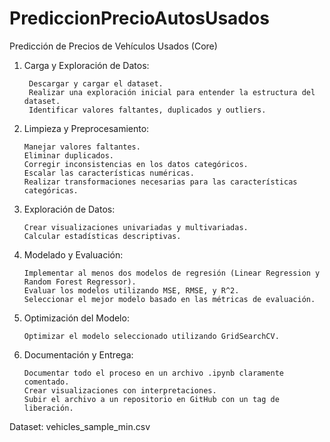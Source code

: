 # PrediccionPrecioAutosUsados
Predicción de Precios de Vehículos Usados (Core)
1. Carga y Exploración de Datos:

        Descargar y cargar el dataset.
        Realizar una exploración inicial para entender la estructura del dataset.
        Identificar valores faltantes, duplicados y outliers.

 2. Limpieza y Preprocesamiento:

        Manejar valores faltantes.
        Eliminar duplicados.
        Corregir inconsistencias en los datos categóricos.
        Escalar las características numéricas.
        Realizar transformaciones necesarias para las características categóricas.

 3. Exploración de Datos:

        Crear visualizaciones univariadas y multivariadas.
        Calcular estadísticas descriptivas.

 4. Modelado y Evaluación:

        Implementar al menos dos modelos de regresión (Linear Regression y Random Forest Regressor).
        Evaluar los modelos utilizando MSE, RMSE, y R^2.
        Seleccionar el mejor modelo basado en las métricas de evaluación.

 5. Optimización del Modelo:

        Optimizar el modelo seleccionado utilizando GridSearchCV.

 6. Documentación y Entrega:

        Documentar todo el proceso en un archivo .ipynb claramente comentado.
        Crear visualizaciones con interpretaciones.
        Subir el archivo a un repositorio en GitHub con un tag de liberación.

Dataset: vehicles_sample_min.csv
